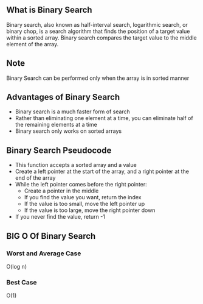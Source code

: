 ## What is Binary Search
Binary search, also known as half-interval search, logarithmic search, or binary chop, is a search algorithm that finds the position of a target value within a sorted array. Binary search compares the target value to the middle element of the array.

## Note 

Binary Search can be performed only when the array is in sorted manner

##  Advantages of Binary Search

* Binary search is a much faster form of search
* Rather than eliminating one element at a time, you can eliminate half of the remaining elements at a time
* Binary search only works on sorted arrays

## Binary Search Pseudocode

* This function accepts a sorted array and a value
* Create a left pointer at the start of the array, and a right pointer at the end of the array
* While the left pointer comes before the right pointer:
    * Create a pointer in the middle
    * If you find the value you want, return the index
    * If the value is too small, move the left pointer up
    * If the value is too large, move the right pointer down
* If you never find the value, return -1

## BIG O Of Binary Search

### Worst and Average Case

O(log n)

### Best Case

O(1)

